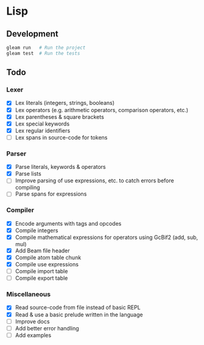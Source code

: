 # Lisp

## Development

```sh
gleam run   # Run the project
gleam test  # Run the tests
```

## Todo

### Lexer

- [x] Lex literals (integers, strings, booleans)
- [x] Lex operators (e.g. arithmetic operators, comparison operators, etc.)
- [x] Lex parentheses & square brackets
- [x] Lex special keywords
- [x] Lex regular identifiers
- [ ] Lex spans in source-code for tokens

### Parser

- [x] Parse literals, keywords & operators
- [x] Parse lists
- [ ] Improve parsing of use expressions, etc. to catch errors before compiling
- [ ] Parse spans for expressions

### Compiler

- [x] Encode arguments with tags and opcodes
- [x] Compile integers
- [x] Compile mathematical expressions for operators using GcBif2 (add, sub, mul)
- [x] Add Beam file header
- [x] Compile atom table chunk
- [x] Compile use expressions
- [ ] Compile import table
- [ ] Compile export table

### Miscellaneous

- [x] Read source-code from file instead of basic REPL
- [x] Read & use a basic prelude written in the language
- [ ] Improve docs
- [ ] Add better error handling
- [ ] Add examples

